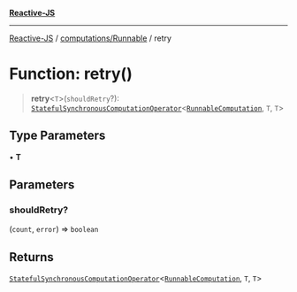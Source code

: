 [**Reactive-JS**](../../../README.md)

***

[Reactive-JS](../../../README.md) / [computations/Runnable](../README.md) / retry

# Function: retry()

> **retry**\<`T`\>(`shouldRetry`?): [`StatefulSynchronousComputationOperator`](../../type-aliases/StatefulSynchronousComputationOperator.md)\<[`RunnableComputation`](../interfaces/RunnableComputation.md), `T`, `T`\>

## Type Parameters

• **T**

## Parameters

### shouldRetry?

(`count`, `error`) => `boolean`

## Returns

[`StatefulSynchronousComputationOperator`](../../type-aliases/StatefulSynchronousComputationOperator.md)\<[`RunnableComputation`](../interfaces/RunnableComputation.md), `T`, `T`\>
